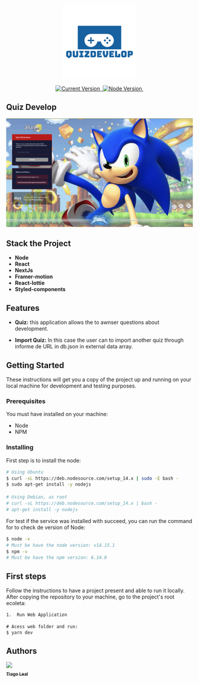 <p align="center">
  <a href="#">
   <img alt="QuizDevelop" src="https://github.com/tiagoleal/develop-quiz/blob/main/assets/logo.png?raw=true" width="200">
  </a>
</p>
<p align="center">
  <a href="https://github.com/tiagoleal/develop-quiz">
    <img alt="Current Version" src="https://img.shields.io/badge/version-1.0.0 -blue.svg">
  </a>
  <a href="https://pt-br.reactjs.org/">
    <img alt="" src="https://img.shields.io/badge/React-16.13.1-blue.svg" target="_blank">
  </a>

  <a href="https://nodejs.org/en/">
    <img alt="Node Version" src="https://img.shields.io/badge/node-%3E%3D%2014.15.1-brightgreen" target="_blank">
  </a>
  <a href="https://nextjs.com/pt-br/">
    <img alt="" src="https://img.shields.io/badge/nextjs-10.0.5-red.svg" target="_blank">
  </a>
</p>

## Quiz Develop

![](https://github.com/tiagoleal/develop-quiz/blob/main/assets/quizalura.gif)

## Stack the Project

- **Node**
- **React**
- **NextJs**
- **Framer-motion**
- **React-lottie**
- **Styled-components**

## Features

- **Quiz:** this application allows the
  to awnser questions about development.

- **Import Quiz:** In this case the user can to import another quiz through informe de URL in db.json in external data array.

## Getting Started

These instructions will get you a copy of the project up and running on your local machine for development and testing purposes.

### Prerequisites

You must have installed on your machine:

- Node
- NPM

### Installing

First step is to install the node:

```bash
# Using Ubuntu
$ curl -sL https://deb.nodesource.com/setup_14.x | sudo -E bash -
$ sudo apt-get install -y nodejs

# Using Debian, as root
# curl -sL https://deb.nodesource.com/setup_14.x | bash -
# apt-get install -y nodejs

```

For test if the service was installed with succeed, you can run the command for to check de version of Node:

```bash
$ node -v
# Must be have the node version: v14.15.1
$ npm -v
# Must be have the npm version: 6.14.8
```

## First steps

Follow the instructions to have a project present and able to run it locally.
After copying the repository to your machine, go to the project's root ecoleta:

```
1.  Run Web Application

# Acess web folder and run:
$ yarn dev
```

## Authors

<!-- ALL-CONTRIBUTORS-LIST:START - Do not remove or modify this section -->
<!-- prettier-ignore -->
[<img src="https://avatars1.githubusercontent.com/u/5727529?s=460&v=4" width="100px;"/><br /><sub><b>Tiago Leal</b></sub>](https://github.com/tiagoleal)<br />
